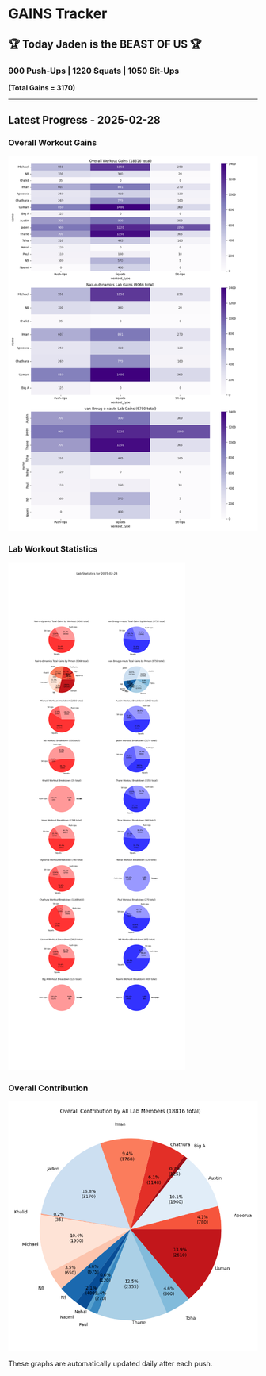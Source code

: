 # GAINS Tracker

## 🏆 Today **Jaden** is the **BEAST OF US** 🏆  
### 900 Push-Ups | 1220 Squats | 1050 Sit-Ups  
**(Total Gains = 3170)**

---

## Latest Progress - 2025-02-28

### Overall Workout Gains
![Gains](Stats/gains_2025-02-28.png)

### Lab Workout Statistics
![Stats](Stats/stats_2025-02-28.png)

### Overall Contribution
![Overall Stats](Stats/stats_overall_2025-02-28.png)

These graphs are automatically updated daily after each push.
